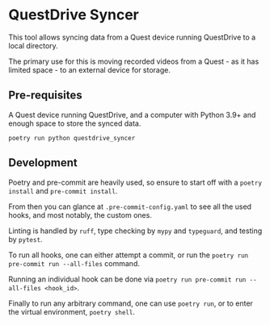 # QuestDrive Syncer

This tool allows syncing data from a Quest device running QuestDrive to a local directory.

The primary use for this is moving recorded videos from a Quest - as it has limited space - to an external device for storage.

## Pre-requisites

A Quest device running QuestDrive, and a computer with Python 3.9+ and enough space to store the synced data.

```shell
poetry run python questdrive_syncer
```

## Development

Poetry and pre-commit are heavily used, so ensure to start off with a `poetry install` and `pre-commit install`.

From then you can glance at `.pre-commit-config.yaml` to see all the used hooks, and most notably, the custom ones.

Linting is handled by `ruff`, type checking by `mypy` and `typeguard`, and testing by `pytest`.

To run all hooks, one can either attempt a commit, or run the `poetry run pre-commit run --all-files` command.

Running an individual hook can be done via `poetry run pre-commit run --all-files <hook_id>`.

Finally to run any arbitrary command, one can use `poetry run`, or to enter the virtual environment, `poetry shell`.
